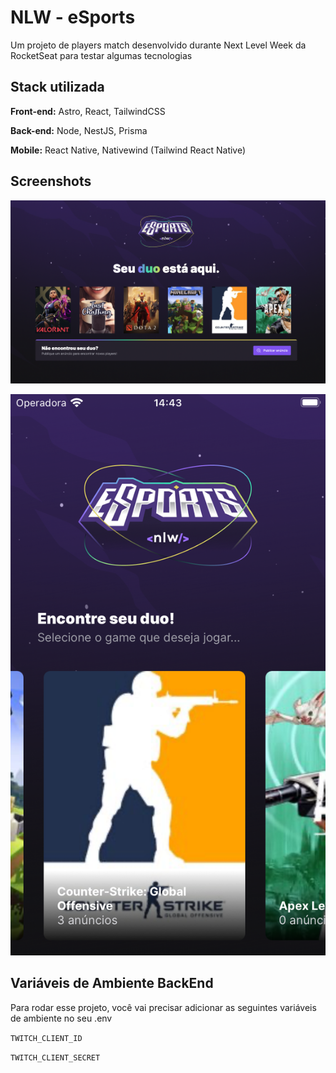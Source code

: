 # NLW - eSports
Um projeto de players match desenvolvido durante Next Level Week da RocketSeat para testar algumas tecnologias

## Stack utilizada

**Front-end:** Astro, React, TailwindCSS

**Back-end:** Node, NestJS, Prisma

**Mobile:** React Native, Nativewind (Tailwind React Native)


## Screenshots

![Web Screenshot](/screenshots/web.png?raw=true)

![Mobile Screenshot](/screenshots/mobile.png?raw=true)


## Variáveis de Ambiente BackEnd
Para rodar esse projeto, você vai precisar adicionar as seguintes variáveis de ambiente no seu .env

`TWITCH_CLIENT_ID`

`TWITCH_CLIENT_SECRET`